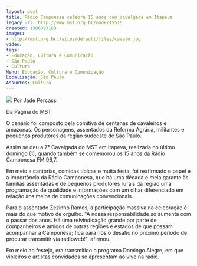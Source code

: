 ```yaml
---
layout: post
title: Rádio Camponesa celebra 15 anos com cavalgada em Itapeva
legacy_url: http://www.mst.org.br/node/15516
created: 1386093163
images:
- http://mst.org.br:/sites/default/files/cavalo.jpg
video: 
tags:
- Educação, Cultura e Comunicação
- São Paulo
- Cultura
Menu: Educação, Cultura e Comunicação
Localização: São Paulo
Assuntos: Cultura
---
```



![](/sites/default/files/cavalo.jpg)
Por Jade Percassi

Da Página do MST 

O cenário foi composto pela comitiva de centenas de cavaleiros e amazonas. Os personagens, assentados da Reforma Agrária, militantes e pequenos produtores da região sudoeste de São Paulo. 

Assim se deu a 7° Cavalgada do MST em Itapeva, realizada no último domingo (1), quando também se comemorou os 15 anos da Rádio Camponesa FM 96,7. 

Em meio a cantorias, comidas típicas e muita festa, foi reafirmado o papel e a importância da Rádio Camponesa, que há uma década e meia garante às famílias assentadas e de pequenos produtores rurais da região uma programação de qualidade e informações com um olhar diferenciado em relação aos meios de comunicações convencionais. 

Para o assentado Zezinho Ramos, a participação massiva na celebração é mais do que motivo de orgulho. "A nossa responsabilidade só aumenta com o passar dos anos. Há uma reivindicação grande por parte de companheiros e amigos de outras regiões e estados de que possam acompanhar a Camponesa; fica para nós o desafio no próximo período de procurar transmitir via radioweb!", afirmou. 

Em meio ao festejo, era transmitido o programa Domingo Alegre, em que violeiros e artistas convidados se apresentam ao vivo na rádio.
